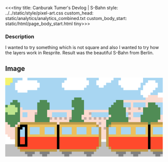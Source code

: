 <<<tiny
title: Canburak Tumer's Devlog | S-Bahn
style: ../../static/style/pixel-art.css
custom_head: static/analytics/analytics_combined.txt
custom_body_start: static/html/page_body_start.html
tiny>>>

### Description
I wanted to try something which is not square and also I wanted to try how the layers work in Resprite. Result was the beautiful S-Bahn from Berlin.

## Image
![art](../../static/pixel-art/Sbahn.gif)